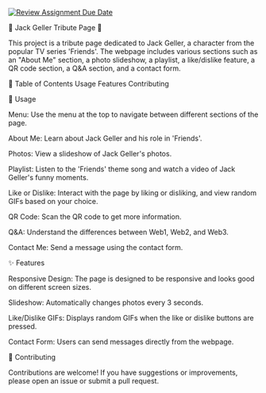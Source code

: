 [![Review Assignment Due Date](https://classroom.github.com/assets/deadline-readme-button-24ddc0f5d75046c5622901739e7c5dd533143b0c8e959d652212380cedb1ea36.svg)](https://classroom.github.com/a/GmyrjvXu)







🌟 Jack Geller Tribute Page 🌟




This project is a tribute page dedicated to Jack Geller, a character from the popular TV series 'Friends'. The webpage includes various sections such as an "About Me" section, a photo slideshow, a playlist, a like/dislike feature, a QR code section, a Q&A section, and a contact form.


📑 Table of Contents
Usage
Features
Contributing


📖 Usage

Menu: Use the menu at the top to navigate between different sections of the page.

About Me: Learn about Jack Geller and his role in 'Friends'.

Photos: View a slideshow of Jack Geller's photos.

Playlist: Listen to the 'Friends' theme song and watch a video of Jack Geller's funny moments.

Like or Dislike: Interact with the page by liking or disliking, and view random GIFs based on your choice.

QR Code: Scan the QR code to get more information.

Q&A: Understand the differences between Web1, Web2, and Web3.

Contact Me: Send a message using the contact form.



✨ Features

Responsive Design: The page is designed to be responsive and looks good on different screen sizes.

Slideshow: Automatically changes photos every 3 seconds.

Like/Dislike GIFs: Displays random GIFs when the like or dislike buttons are pressed.

Contact Form: Users can send messages directly from the webpage.



🤝 Contributing

Contributions are welcome! If you have suggestions or improvements, please open an issue or submit a pull request.